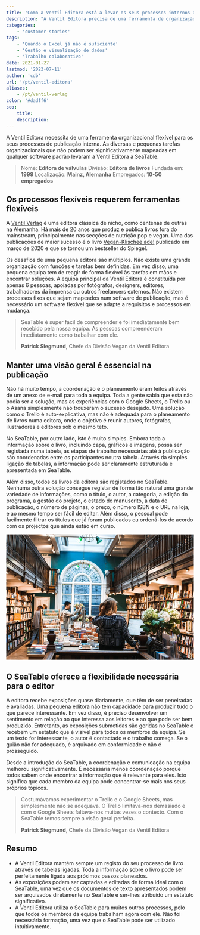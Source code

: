 ```yaml
---
title: 'Como a Ventil Editora está a levar os seus processos internos a um novo nível'
description: "A Ventil Editora precisa de uma ferramenta de organização flexível para os seus processos de publicação internos. As diversas e pequenas tarefas organizacionais que não podem ser mapeadas de forma significativa em qualquer software padrão levaram a Ventil Editora ao SeaTable."
categories:
    - 'customer-stories'
tags:
    - 'Quando o Excel já não é suficiente'
    - 'Gestão e visualização de dados'
    - 'Trabalho colaborativo'
date: 2021-01-27
lastmod: '2023-07-11'
author: 'cdb'
url: '/pt/ventil-editora'
aliases:
    - /pt/ventil-verlag
color: '#dadff6'
seo:
    title:
    description:
---
```


A Ventil Editora necessita de uma ferramenta organizacional flexível para os seus processos de publicação interna. As diversas e pequenas tarefas organizacionais que não podem ser significativamente mapeadas em qualquer software padrão levaram a Ventil Editora a SeaTable.

> Nome: **Editora de válvulas**
> Divisão: **Editora de livros**
> Fundada em: **1999**
> Localização: **Mainz, Alemanha**
> Empregados: **10-50 empregados**

## Os processos flexíveis requerem ferramentas flexíveis

A [Ventil Verlag](https://www.ventil-verlag.de/geschichte) é uma editora clássica de nicho, como centenas de outras na Alemanha. Há mais de 20 anos que produz e publica livros fora do mainstream, principalmente nas secções de nutrição pop e vegan. Uma das publicações de maior sucesso é o livro [Vegan-Klischee ade!](https://www.ventil-verlag.de/titel/1814/vegan-klischee-ade) publicado em março de 2020 e que se tornou um bestseller do Spiegel.

Os desafios de uma pequena editora são múltiplos. Não existe uma grande organização com funções e tarefas bem definidas. Em vez disso, uma pequena equipa tem de reagir de forma flexível às tarefas em mãos e encontrar soluções. A equipa principal da Ventil Editora é constituída por apenas 6 pessoas, apoiadas por fotógrafos, designers, editores, trabalhadores da imprensa ou outros freelancers externos. Não existem processos fixos que sejam mapeados num software de publicação, mas é necessário um software flexível que se adapte a requisitos e processos em mudança.

> SeaTable é super fácil de compreender e foi imediatamente bem recebido pela nossa equipa. As pessoas compreenderam imediatamente como trabalhar com ele.
>
> **Patrick Siegmund**, Chefe da Divisão Vegan da Ventil Editora

## Manter uma visão geral é essencial na publicação

Não há muito tempo, a coordenação e o planeamento eram feitos através de um anexo de e-mail para toda a equipa. Toda a gente sabia que esta não podia ser a solução, mas as experiências com o Google Sheets, o Trello ou o Asana simplesmente não trouxeram o sucesso desejado. Uma solução como o Trello é auto-explicativa, mas não é adequada para o planeamento de livros numa editora, onde o objetivo é reunir autores, fotógrafos, ilustradores e editores sob o mesmo teto.

No SeaTable, por outro lado, isto é muito simples. Embora toda a informação sobre o livro, incluindo capa, gráficos e imagens, possa ser registada numa tabela, as etapas de trabalho necessárias até à publicação são coordenadas entre os participantes noutra tabela. Através da simples ligação de tabelas, a informação pode ser claramente estruturada e apresentada em SeaTable.

Além disso, todos os livros da editora são registados no SeaTable. Nenhuma outra solução consegue registar de forma tão natural uma grande variedade de informações, como o título, o autor, a categoria, a edição do programa, a gestão do projeto, o estado do manuscrito, a data de publicação, o número de páginas, o preço, o número ISBN e o URL na loja, e ao mesmo tempo ser fácil de editar. Além disso, o pessoal pode facilmente filtrar os títulos que já foram publicados ou ordená-los de acordo com os projectos que ainda estão em curso.

![Processos flexíveis de publicação graças ao SeaTable](ventil-verlag.jpg)

## O SeaTable oferece a flexibilidade necessária para o editor

A editora recebe exposições quase diariamente, que têm de ser peneiradas e avaliadas. Uma pequena editora não tem capacidade para produzir tudo o que parece interessante. Em vez disso, é preciso desenvolver um sentimento em relação ao que interessa aos leitores e ao que pode ser bem produzido. Entretanto, as exposições submetidas são geridas no SeaTable e recebem um estatuto que é visível para todos os membros da equipa. Se um texto for interessante, o autor é contactado e o trabalho começa. Se o guião não for adequado, é arquivado em conformidade e não é prosseguido.

Desde a introdução do SeaTable, a coordenação e comunicação na equipa melhorou significativamente. É necessária menos coordenação porque todos sabem onde encontrar a informação que é relevante para eles. Isto significa que cada membro da equipa pode concentrar-se mais nos seus próprios tópicos.

> Costumávamos experimentar o Trello e o Google Sheets, mas simplesmente não se adequava. O Trello limitava-nos demasiado e com o Google Sheets faltava-nos muitas vezes o contexto. Com o SeaTable temos sempre a visão geral perfeita.
>
> **Patrick Siegmund**, Chefe da Divisão Vegan da Ventil Editora

## Resumo

- A Ventil Editora mantém sempre um registo do seu processo de livro através de tabelas ligadas. Toda a informação sobre o livro pode ser perfeitamente ligada aos próximos passos planeados.
- As exposições podem ser captadas e editadas de forma ideal com o SeaTable, uma vez que os documentos de texto apresentados podem ser arquivados diretamente no SeaTable e ser-lhes atribuído um estatuto significativo.
- A Ventil Editora utiliza o SeaTable para muitos outros processos, pelo que todos os membros da equipa trabalham agora com ele. Não foi necessária formação, uma vez que o SeaTable pode ser utilizado intuitivamente.
